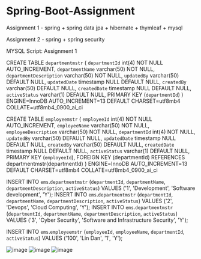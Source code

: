 # Spring-Boot-Assignment
Assignment 1 - spring + spring data jpa + hibernate + thymleaf + mysql

Assignment 2 - spring + spring security

MYSQL Script:
Assignment 1


CREATE TABLE `departmentmstr` (
  `departmentId` int(4) NOT NULL AUTO_INCREMENT,
  `departmentName` varchar(50) NOT NULL,
  `departmentDescription` varchar(50) NOT NULL,
  `updatedBy` varchar(50) DEFAULT NULL,
  `updatedDate` timestamp NULL DEFAULT NULL,
  `createdBy` varchar(50) DEFAULT NULL,
  `createdDate` timestamp NULL DEFAULT NULL,
  `activeStatus` varchar(1) DEFAULT NULL,
  PRIMARY KEY (`departmentId`)
) ENGINE=InnoDB AUTO_INCREMENT=13 DEFAULT CHARSET=utf8mb4 COLLATE=utf8mb4_0900_ai_ci


CREATE TABLE `employeemstr` (
  `employeeId` int(4) NOT NULL AUTO_INCREMENT,
  `employeeName` varchar(50) NOT NULL,
  `employeeDescription` varchar(50) NOT NULL,
  `departmentId` int(4) NOT NULL,
  `updatedBy` varchar(50) DEFAULT NULL,
  `updatedDate` timestamp NULL DEFAULT NULL,
  `createdBy` varchar(50) DEFAULT NULL,
  `createdDate` timestamp NULL DEFAULT NULL,
  `activeStatus` varchar(1) DEFAULT NULL,
  PRIMARY KEY (`employeeId`),
  FOREIGN KEY (departmentId) REFERENCES departmentmstr(departmentId)
) ENGINE=InnoDB AUTO_INCREMENT=13 DEFAULT CHARSET=utf8mb4 COLLATE=utf8mb4_0900_ai_ci


INSERT INTO `ems`.`departmentmstr` (`departmentId`, `departmentName`, `departmentDescription`, `activeStatus`) VALUES ('1', 'Development', 'Software development', 'Y');
INSERT INTO `ems`.`departmentmstr` (`departmentId`, `departmentName`, `departmentDescription`, `activeStatus`) VALUES ('2', 'Devops', 'Cloud Computing', 'Y');
INSERT INTO `ems`.`departmentmstr` (`departmentId`, `departmentName`, `departmentDescription`, `activeStatus`) VALUES ('3', 'Cyber Security', 'Software and Infrastructure Security', 'Y');


INSERT INTO `ems`.`employeemstr` (`employeeId`, `employeeName`, `departmentId`, `activeStatus`) VALUES ('100', 'Lin Dan', '1', 'Y');


![image](https://user-images.githubusercontent.com/54933094/234463092-599635e8-f245-436d-9df3-6fcc43c3a45a.png)
![image](https://user-images.githubusercontent.com/54933094/234463112-a5313a5c-beed-4793-a2c6-5ff54e08aaa5.png)
![image](https://user-images.githubusercontent.com/54933094/234463134-c5bc550f-4591-4707-8b5b-fbeeb32e3b2b.png)



